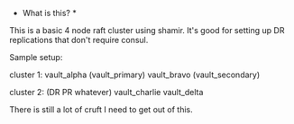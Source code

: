 * What is this? *

This is a basic 4 node raft cluster using shamir. It's good for setting up DR replications that don't require consul. 

Sample setup: 

cluster 1:
vault_alpha (vault_primary)
vault_bravo (vault_secondary) 

cluster 2: (DR PR whatever) 
vault_charlie 
vault_delta

There is still a lot of cruft I need to get out of this.
